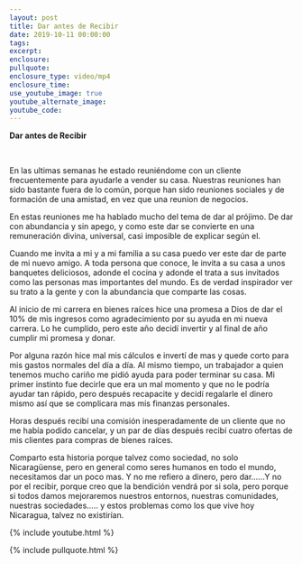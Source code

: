 ```yaml
---
layout: post
title: Dar antes de Recibir
date: 2019-10-11 00:00:00
tags:
excerpt:
enclosure:
pullquote:
enclosure_type: video/mp4
enclosure_time:
use_youtube_image: true
youtube_alternate_image:
youtube_code:
---
```


**Dar antes de Recibir**

&nbsp;

En las ultimas semanas he estado reuni&eacute;ndome con un cliente frecuentemente para ayudarle a vender su casa. Nuestras reuniones han sido bastante fuera de lo com&uacute;n, porque han sido reuniones sociales y de formaci&oacute;n de una amistad, en vez que una reunion de negocios.&nbsp;

En estas reuniones me ha hablado mucho del tema de dar al pr&oacute;jimo. De dar con abundancia y sin apego, y como este dar se convierte en una remuneraci&oacute;n divina, universal, casi imposible de explicar seg&uacute;n el.

Cuando me invita a mi y a mi familia a su casa puedo ver este dar de parte de mi nuevo amigo. A toda persona que conoce, le invita a su casa a unos banquetes deliciosos, adonde el cocina y adonde el trata a sus invitados como las personas mas importantes del mundo. Es de verdad inspirador ver su trato a la gente y con la abundancia que comparte las cosas.&nbsp;

Al inicio de mi carrera en bienes ra&iacute;ces hice una promesa a Dios de dar el 10% de mis ingresos como agradecimiento por su ayuda en mi nueva carrera. Lo he cumplido, pero este a&ntilde;o decid&iacute; invertir y al final de a&ntilde;o cumplir mi promesa y donar.

Por alguna raz&oacute;n hice mal mis c&aacute;lculos e invert&iacute; de mas y quede corto para mis gastos normales del d&iacute;a a d&iacute;a. Al mismo tiempo, un trabajador a quien tenemos mucho cari&ntilde;o me pidi&oacute; ayuda para poder terminar su casa. Mi primer instinto fue decirle que era un mal momento y que no le podr&iacute;a ayudar tan r&aacute;pido, pero despu&eacute;s recapacite y decid&iacute; regalarle el dinero mismo as&iacute; que se complicara mas mis finanzas personales.&nbsp;

Horas despu&eacute;s recib&iacute; una comisi&oacute;n inesperadamente de un cliente que no me hab&iacute;a podido cancelar, y un par de d&iacute;as despu&eacute;s recib&iacute; cuatro ofertas de mis clientes para compras de bienes ra&iacute;ces.&nbsp;

Comparto esta historia porque talvez como sociedad, no solo Nicarag&uuml;ense, pero en general como seres humanos en todo el mundo, necesitamos dar un poco mas. Y no me refiero a dinero, pero dar......Y no por el recibir, porque creo que la bendici&oacute;n vendr&aacute; por si sola, pero porque si todos damos mejoraremos nuestros entornos, nuestras comunidades, nuestras sociedades..... y estos problemas como los que vive hoy Nicaragua, talvez no existir&iacute;an.

{% include youtube.html %}

{% include pullquote.html %}